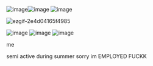 ![image](https://github.com/user-attachments/assets/8f268273-e3b9-4db3-9aae-ba905a609fe1)![image](https://github.com/user-attachments/assets/a2f88044-159c-4b28-b532-910567667821) ![image](https://github.com/user-attachments/assets/e43bdeb7-8a0c-42e2-98b1-6103571bf2bf)




![ezgif-2e4d04165f4985](https://github.com/user-attachments/assets/b4d79991-2556-4b12-832a-2e39a434e999)




![image](https://github.com/user-attachments/assets/c4f641f6-38a2-40cf-b5fd-b065fd8b0894) ![image](https://github.com/user-attachments/assets/4ba92a8d-2e72-49d6-a843-d09733ed05b6) ![image](https://github.com/user-attachments/assets/071c3b40-d68b-426b-bfe8-a53f882fc23e)



me

semi active during summer sorry im EMPLOYED FUCKK












